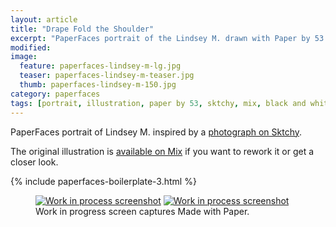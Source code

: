 ```yaml
---
layout: article
title: "Drape Fold the Shoulder"
excerpt: "PaperFaces portrait of the Lindsey M. drawn with Paper by 53 on an iPad."
modified: 
image: 
  feature: paperfaces-lindsey-m-lg.jpg
  teaser: paperfaces-lindsey-m-teaser.jpg
  thumb: paperfaces-lindsey-m-150.jpg
category: paperfaces
tags: [portrait, illustration, paper by 53, sktchy, mix, black and white]
---
```


PaperFaces portrait of Lindsey M. inspired by a [photograph on Sktchy](http://sktchy.com/Tnu9X).

The original illustration is [available on Mix](https://mix.fiftythree.com/11098-Michael-Rose/1726955) if you want to rework it or get a closer look.

{% include paperfaces-boilerplate-3.html %}

<figure class="half">
  <a href="{{ site.url }}/images/paperfaces-lindsey-m-process-1-lg.jpg"><img src="{{ site.url }}/images/paperfaces-lindsey-m-process-1-600.jpg" alt="Work in process screenshot"></a>
  <a href="{{ site.url }}/images/paperfaces-lindsey-m-process-2-lg.jpg"><img src="{{ site.url }}/images/paperfaces-lindsey-m-process-2-600.jpg" alt="Work in process screenshot"></a>
  <figcaption>Work in progress screen captures Made with Paper.</figcaption>
</figure>
